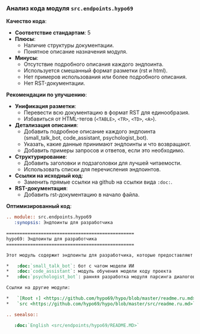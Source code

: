 ### Анализ кода модуля `src.endpoints.hypo69`

**Качество кода**:

- **Соответствие стандартам**: 5
- **Плюсы**:
    - Наличие структуры документации.
    - Понятное описание назначения модуля.
- **Минусы**:
    - Отсутствие подробного описания каждого эндпоинта.
    - Используется смешанный формат разметки (rst и html).
    - Нет примеров использования или более подробного описания.
    - Нет RST-документации.

**Рекомендации по улучшению**:

- **Унификация разметки**:
    - Перевести всю документацию в формат RST для единообразия.
    - Избавиться от HTML-тегов (`<TABLE>`, `<TR>`, `<TD>`, `<A>`).
- **Детализация описания**:
    - Добавить подробное описание каждого эндпоинта (small_talk_bot, code_assistant, psychologist_bot).
    - Указать, какие данные принимают эндпоинты и что возвращают.
    - Добавить примеры запросов и ответов, если это необходимо.
- **Структурирование**:
    - Добавить заголовки и подзаголовки для лучшей читаемости.
    - Использовать списки для перечисления эндпоинтов.
- **Ссылки на исходный код**:
    - Заменить прямые ссылки на github на ссылки вида `:doc:`.
- **RST-документация**:
     - Добавить rst-документацию в начало файла.

**Оптимизированный код**:

```rst
.. module:: src.endpoints.hypo69
   :synopsis: Эндпоинты для разработчика

================================================
hypo69: Эндпоинты для разработчика
================================================

Этот модуль содержит эндпоинты для разработчика, которые предоставляют доступ к различным сервисам:

*   :doc:`small_talk_bot`: бот с чатом модели ИИ
*   :doc:`code_assistant`: модуль обучения модели коду проекта
*   :doc:`psychologist_bot`: ранняя разработка модуля парсинга диалогов

Ссылки на другие модули:

*   `[Root ↑] <https://github.com/hypo69/hypo/blob/master/readme.ru.md>`_
*   `src <https://github.com/hypo69/hypo/blob/master/src/readme.ru.md>`_ / `endpoints <https://github.com/hypo69/hypo/blob/master/src/endpoints/readme.ru.md>`_

.. seealso::

   :doc:`English <src/endpoints/hypo69/README.MD>`
```